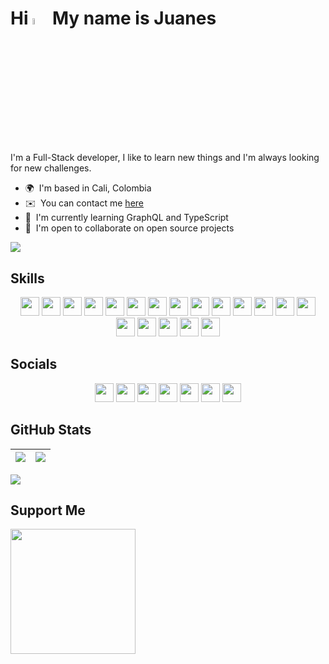 <!-- # Hi 👋 My name is Juanes -->

# Hi <img src="https://media.giphy.com/media/hvRJCLFzcasrR4ia7z/giphy.gif" width="5%"> My name is Juanes

I'm a Full-Stack developer, I like to learn new things and I'm always looking for new challenges.

-   🌍  I'm based in Cali, Colombia <!-- -   🖥️  See my [Portafolio](http://juanescacha.github.io) -->
-   ✉️  You can contact me [here](mailto:juanescacha@hotmail.com) <!-- -   🚀  I'm currently working on [aplicacion-name](http://myapp.com) -->
-   🧠  I'm currently learning GraphQL and TypeScript
-   🤝  I'm open to collaborate on open source projects

<a href="https://spotify-github-profile.vercel.app/api/view?uid=31mxi5kts24htqt7aiwrfqthcf3i&redirect=true">
	<picture>
		<source srcset="https://spotify-github-profile.vercel.app/api/view?uid=31mxi5kts24htqt7aiwrfqthcf3i&cover_image=false&theme=default&show_offline=false&background_color=121212&bar_color=53b14f&bar_color_cover=false" media="(prefers-color-scheme: light)">
		<img src="https://spotify-github-profile.vercel.app/api/view?uid=31mxi5kts24htqt7aiwrfqthcf3i&cover_image=true&theme=novatorem&bar_color=ffffff&bar_color_cover=false&show_offline=false">
	</picture>
</a>

## Skills

<p align="center">
	<img src="https://img.shields.io/badge/Go-282C34?logo=go&logoColor=00ADD8" height="30" />
	<!-- <img src="https://img.shields.io/badge/Java-282C34?logo=java&logoColor=" height="30" /> -->
	<img src="https://img.shields.io/badge/Python-282C34?logo=python&logoColor=FFE873" height="30" />
	<img src="https://img.shields.io/badge/HTML5-282C34?logo=html5&logoColor=E34F26" height="30" />
	<img src="https://img.shields.io/badge/CSS3-282C34?logo=css3&logoColor=1572B6" height="30" />
  	<img src="https://img.shields.io/badge/JavaScript-282C34?logo=javascript&logoColor=F7DF1E" height="30" />
  	<img src="https://img.shields.io/badge/TypeScript-282C34?logo=typescript&logoColor=007acc" height="30" /> 
  	<img src="https://img.shields.io/badge/React-282C34?logo=react&logoColor=61DAFB" height="30" /> 
  	<img src="https://img.shields.io/badge/Redux-282C34?logo=redux&logoColor=764ABC" height="30" />
	<img src="https://img.shields.io/badge/Node.js-282C34?logo=node.js&logoColor=83cd29" height="30" />
	<img src="https://img.shields.io/badge/Express-282C34?logo=express&logoColor=FFFFFF" height="30" />
	<img src="https://img.shields.io/badge/MongoDB-282C34?logo=mongodb&logoColor=50AA41" height="30" />
	<img src="https://img.shields.io/badge/PostgreSQL-282C34?logo=postgresql&logoColor=4169E1" height="30" />
	<img src="https://img.shields.io/badge/Django-282C34?logo=Django&logoColor=44B78B" height="30" />
	<img src="https://img.shields.io/badge/GraphQL-282C34?logo=graphql&logoColor=E10098" height="30" />
	<img src="https://img.shields.io/badge/Tailwind%20CSS-282C34?logo=tailwind-css&logoColor=38bdf8" height="30" />
	<img src="https://img.shields.io/badge/Photoshop-282C34?logo=Adobe%20Photoshop&logoColor=31A8FF" height="30" />
	<img src="https://img.shields.io/badge/Illustrator-282C34?logo=Adobe%20Illustrator&logoColor=FF9A00" height="30" />
	<img src="https://img.shields.io/badge/After%20Effects-282C34?logo=Adobe%20After%20Effects&logoColor=9999FF" height="30" />
	<img src="https://img.shields.io/badge/Premiere%20Pro-282C34?logo=Adobe%20Premiere%20Pro&logoColor=9999FF" height="30" />
    <!-- <img src="https://img.shields.io/badge/git-282C34?logo=git&logoColor=F05032" height="30" /> -->
  	<!-- <img src="https://img.shields.io/badge/VS%20Code-282C34?logo=visual-studio-code&logoColor=007ACC" height="30" /> -->
  	<!-- <img src="https://img.shields.io/badge/Next.js-282C34?logo=next.js&logoColor=FFFFFF" height="30" /> -->
  	<!-- <img src="https://img.shields.io/badge/Jest-282C34?logo=jest&logoColor=C21330" height="30" /> -->
  	<!-- <img src="https://img.shields.io/badge/Sass-282C34?logo=sass&logoColor=CC6699" height="30" /> -->
</p>

## Socials

<p align="center">
	<img src="https://img.shields.io/badge/LinkedIn-282C34?logo=linkedin&logoColor=0A66C2" height="30" />
	<img src="https://img.shields.io/badge/Twitter-282C34?logo=twitter" height="30" />
	<img src="https://img.shields.io/badge/Twitch-282C34?logo=twitch" height="30" />
	<img src="https://img.shields.io/badge/Discord-282C34?logo=Discord&logoColor=7289DA" height="30" />
	<img src="https://img.shields.io/badge/Instagram-282C34?logo=Instagram" height="30" />
	<img src="https://img.shields.io/badge/Youtube-282C34?logo=Youtube&logoColor=FF0000" height="30" />
	<img src="https://img.shields.io/badge/Github-282C34?logo=Github" height="30" />
</p>

## GitHub Stats

| <img src="https://readmestats.999857.xyz/api?username=juanescacha&show_icons=true&count_private=true&hide_border=true&theme=dark" /> | <img src="https://readmestats.999857.xyz/api/top-langs/?username=juanescacha&langs_count=6&hide_border=true&layout=compact&theme=dark" /> |
| ------------------------------------------------------------------------------------------------------------------------------------ | ----------------------------------------------------------------------------------------------------------------------------------------- |

<img src="https://komarev.com/ghpvc/?username=juanescacha">

## Support Me

<a href="https://www.buymeacoffee.com/Juanescacha"><img src="https://cdn.buymeacoffee.com/buttons/v2/default-yellow.png" width="200" /></a>
